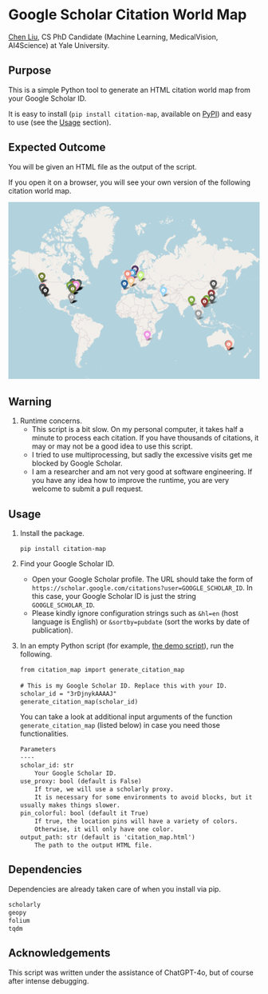 # Google Scholar Citation World Map

[Chen Liu](https://www.chenliu1996.com/), CS PhD Candidate (Machine Learning, MedicalVision, AI4Science) at Yale University.

## Purpose
This is a simple Python tool to generate an HTML citation world map from your Google Scholar ID.

It is easy to install (`pip install citation-map`, available on [PyPI](https://pypi.org/project/citation-map/)) and easy to use (see the [Usage](https://github.com/ChenLiu-1996/CitationMap?tab=readme-ov-file#usage) section).

## Expected Outcome
You will be given an HTML file as the output of the script.

If you open it on a browser, you will see your own version of the following citation world map.

<img src = "assets/citation_world_map.png" width=800>

## Warning
1. Runtime concerns.
    - This script is a bit slow. On my personal computer, it takes half a minute to process each citation. If you have thousands of citations, it may or may not be a good idea to use this script.
    - I tried to use multiprocessing, but sadly the excessive visits get me blocked by Google Scholar.
    - I am a researcher and am not very good at software engineering. If you have any idea how to improve the runtime, you are very welcome to submit a pull request.

## Usage
1. Install the package.
    ```
    pip install citation-map
    ```

2. Find your Google Scholar ID.

    - Open your Google Scholar profile. The URL should take the form of `https://scholar.google.com/citations?user=GOOGLE_SCHOLAR_ID`. In this case, your Google Scholar ID is just the string `GOOGLE_SCHOLAR_ID`.
    - Please kindly ignore configuration strings such as `&hl=en` (host language is English) or `&sortby=pubdate` (sort the works by date of publication).

3. In an empty Python script (for example, [the demo script](https://github.com/ChenLiu-1996/CitationMap/blob/main/demo/demo.py)), run the following.
    ```
    from citation_map import generate_citation_map

    # This is my Google Scholar ID. Replace this with your ID.
    scholar_id = "3rDjnykAAAAJ"
    generate_citation_map(scholar_id)
    ```

    You can take a look at additional input arguments of the function `generate_citation_map` (listed below) in case you need those functionalities.

    ```
    Parameters
    ----
    scholar_id: str
        Your Google Scholar ID.
    use_proxy: bool (default is False)
        If true, we will use a scholarly proxy.
        It is necessary for some environments to avoid blocks, but it usually makes things slower.
    pin_colorful: bool (default it True)
        If true, the location pins will have a variety of colors.
        Otherwise, it will only have one color.
    output_path: str (default is 'citation_map.html')
        The path to the output HTML file.
    ```


## Dependencies
Dependencies are already taken care of when you install via pip.
```
scholarly
geopy
folium
tqdm
```

## Acknowledgements
This script was written under the assistance of ChatGPT-4o, but of course after intense debugging.
